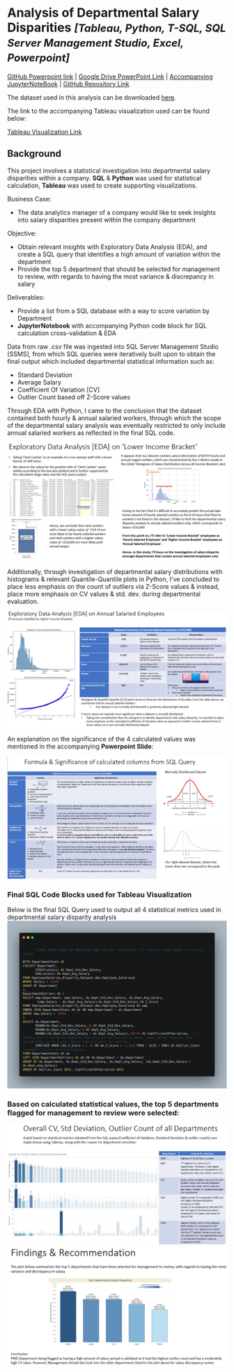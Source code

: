 # Analysis of Departmental Salary Disparities *<font size="5"> [Tableau, Python, T-SQL, SQL Server Management Studio, Excel, Powerpoint] </font>*
[GitHub Powerpoint link](Analysis_of_Departmental_Salary_Disparities_Project_Github.pdf)  |  [Google Drive PowerPoint Link](https://drive.google.com/file/d/1dTD-I94YGdObTEA_XTQngkNj5RegZDJp/view?usp=sharing)  |  [Accompanying JupyterNoteBook](https://nbviewer.org/github/YongSookPrasitAttavit/Analysis-of-Departmental-Salary-Disparities-Project/blob/main/Analysis_of_Departmental_Salary_Disparities_AccompanyingJupyterNotebook.ipynb)  |  [GitHub Repository Link](https://github.com/YSPAttavit/Analysis-of-Departmental-Salary-Disparities-Project)

The dataset used in this analysis can be downloaded [here](data/Employee_Salaries.csv).

The link to the accompanying Tableau visualization used can be found below:

[Tableau Visualization Link](https://public.tableau.com/app/profile/ysook/viz/DepartmentalSalaryDisparitiesAnalysisProject_GitHub_SupportingTableauViz/Top5DepartmenttoinvestigateDashboard)

## Background
This project involves a statistical investigation into departmental salary disparities within a company. **SQL** & **Python** was used for statistical calculation, **Tableau** was used to create supporting visualizations.

Business Case:  
 - The data analytics manager of a company would like to seek insights into salary disparities present within the company department

Objective:  
 - Obtain relevant insights with Exploratory Data Analysis (EDA), and create a SQL query that identifies a high amount of variation within the department  
 - Provide the top 5 department that should be selected for management to review, with regards to having the most variance & discrepancy in salary

Deliverables:  
 - Provide a list from a SQL database with a way to score variation by Department  
 - **JupyterNotebook** with accompanying Python code block for SQL calculation cross-validation & EDA

Data from raw .csv file was ingested into SQL Server Management Studio [SSMS], from which SQL queries were iteratively built upon to obtain the final output which included departmental statistical information such as:
  - Standard Deviation
  - Average Salary
  - Coefficient Of Variation [CV]
  - Outlier Count based off Z-Score values

Through EDA with Python, I came to the conclusion that the dataset contained both hourly & annual salaried workers, through which the scope of the departmental salary analysis was eventually restricted to only include annual salaried workers as reflected in the final SQL code.

![EDA on Lower Income Bracket](data/image/EDA_LowerIncomeBracket.png)

Additionally, through investigation of departmental salary distributions with histograms & relevant Quantile-Quantile plots in Python, I've concluded to place less emphasis on the count of outliers via Z-Score values & instead, place more emphasis on CV values & std. dev. during departmental evaluation.

![EDA on Lower Income Bracket](data/image/EDA_AnnualSalariedEmployees.png)

An explanation on the significance of the 4 calculated values was mentioned in the accompanying **Powerpoint Slide**:

![Formula & Significance of calculated columns from SQL Query](data/image/Formula_Significance_of_Calculated_Columns.png)



### Final SQL Code Blocks used for Tableau Visualization

Below is the final SQL Query used to output all 4 statistical metrics used in departmental salary disparity analysis
![Final SQL Query](data/image/Analysis-of-Departmental-Salary-Disparities-Project_FinalSQLQuery.png)

### Based on calculated statistical values, the top 5 departments flagged for management to review were selected:

![Tableau Viz #1](data/image/Tableau_Viz_1.png)
![Tableau Viz #2](data/image/Tableau_Viz_2.png)
